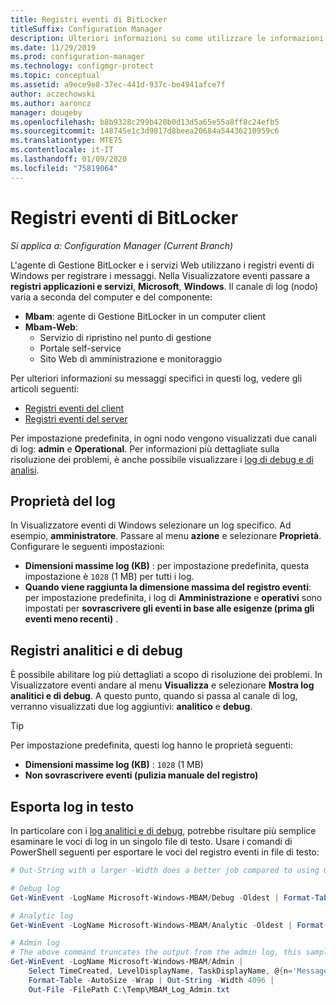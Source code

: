 ```yaml
---
title: Registri eventi di BitLocker
titleSuffix: Configuration Manager
description: Ulteriori informazioni su come utilizzare le informazioni di BitLocker nel registro eventi di Windows per risolvere i problemi
ms.date: 11/29/2019
ms.prod: configuration-manager
ms.technology: configmgr-protect
ms.topic: conceptual
ms.assetid: a9ece9e8-37ec-441d-937c-be4941afce7f
author: aczechowski
ms.author: aaroncz
manager: dougeby
ms.openlocfilehash: b8b9328c299b420b0d13d5a65e55a8ff8c24efb5
ms.sourcegitcommit: 148745e1c3d9817d8beea20684a54436210959c6
ms.translationtype: MTE75
ms.contentlocale: it-IT
ms.lasthandoff: 01/09/2020
ms.locfileid: "75819064"
---
```

# <a name="bitlocker-event-logs"></a>Registri eventi di BitLocker

*Si applica a: Configuration Manager (Current Branch)*

L'agente di Gestione BitLocker e i servizi Web utilizzano i registri eventi di Windows per registrare i messaggi. Nella Visualizzatore eventi passare a **registri applicazioni e servizi**, **Microsoft**, **Windows**. Il canale di log (nodo) varia a seconda del computer e del componente:

- **Mbam**: agente di Gestione BitLocker in un computer client
- **Mbam-Web**:
  - Servizio di ripristino nel punto di gestione
  - Portale self-service
  - Sito Web di amministrazione e monitoraggio

Per ulteriori informazioni su messaggi specifici in questi log, vedere gli articoli seguenti:

- [Registri eventi del client](/configmgr/protect/tech-ref/bitlocker/client-event-logs)
- [Registri eventi del server](/configmgr/protect/tech-ref/bitlocker/server-event-logs)

Per impostazione predefinita, in ogni nodo vengono visualizzati due canali di log: **admin** e **Operational**. Per informazioni più dettagliate sulla risoluzione dei problemi, è anche possibile visualizzare i [log di debug e di analisi](#bkmk_debug).

## <a name="log-properties"></a>Proprietà del log

In Visualizzatore eventi di Windows selezionare un log specifico. Ad esempio, **amministratore**. Passare al menu **azione** e selezionare **Proprietà**. Configurare le seguenti impostazioni:

- **Dimensioni massime log (KB)** : per impostazione predefinita, questa impostazione è `1028` (1 MB) per tutti i log.
- **Quando viene raggiunta la dimensione massima del registro eventi**: per impostazione predefinita, i log di **Amministrazione** e **operativi** sono impostati per **sovrascrivere gli eventi in base alle esigenze (prima gli eventi meno recenti)** .

## <a name="bkmk_debug"></a> Registri analitici e di debug

È possibile abilitare log più dettagliati a scopo di risoluzione dei problemi. In Visualizzatore eventi andare al menu **Visualizza** e selezionare **Mostra log analitici e di debug**. A questo punto, quando si passa al canale di log, verranno visualizzati due log aggiuntivi: **analitico** e **debug**.

> [!TIP]
> Per impostazione predefinita, questi log hanno le proprietà seguenti:
>
> - **Dimensioni massime log (KB)** : `1028` (1 MB)
> - **Non sovrascrivere eventi (pulizia manuale del registro)**

## <a name="export-logs-to-text"></a>Esporta log in testo

In particolare con i [log analitici e di debug](#bkmk_debug), potrebbe risultare più semplice esaminare le voci di log in un singolo file di testo. Usare i comandi di PowerShell seguenti per esportare le voci del registro eventi in file di testo:

``` PowerShell
# Out-String with a larger -Width does a better job compared to using Out-File with -Width. -Oldest is only required with debug/analytic logs.

# Debug log
Get-WinEvent -LogName Microsoft-Windows-MBAM/Debug -Oldest | Format-Table -AutoSize | Out-String -Width 4096 | Out-File C:\Temp\MBAM_Log_Debug.txt

# Analytic log
Get-WinEvent -LogName Microsoft-Windows-MBAM/Analytic -Oldest | Format-Table -AutoSize | Out-String -Width 4096 | Out-File C:\Temp\MBAM_Log_Analytic.txt

# Admin log
# The above command truncates the output from the admin log, this sample reformats the strings
Get-WinEvent -LogName Microsoft-Windows-MBAM/Admin |
    Select TimeCreated, LevelDisplayName, TaskDisplayName, @{n='Message';e={$_.Message.trim()}} |
    Format-Table -AutoSize -Wrap | Out-String -Width 4096 |
    Out-File -FilePath C:\Temp\MBAM_Log_Admin.txt
```
